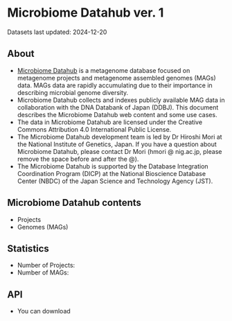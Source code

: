 # Microbiome Datahub ver. 1
Datasets last updated: 2024-12-20

## About
- [Microbiome Datahub](https://mdatahub.org/) is a metagenome database focused on metagenome projects and metagenome assembled genomes (MAGs) data. MAGs data are rapidly accumulating due to their importance in describing microbial genome diversity.
- Microbiome Datahub collects and indexes publicly available MAG data in collaboration with the DNA Databank of Japan (DDBJ). This document describes the Microbiome Datahub web content and some use cases.
- The data in Microbiome Datahub are licensed under the Creative Commons Attribution 4.0 International Public License.
- The Microbiome Datahub development team is led by Dr Hiroshi Mori at the National Institute of Genetics, Japan. If you have a question about Microbiome Datahub, please contact Dr Mori (hmori @ nig.ac.jp, please remove the space before and after the @).
- The Microbiome Datahub is supported by the Database Integration Coordination Program (DICP) at the National Bioscience Database Center (NBDC) of the Japan Science and Technology Agency (JST).

## Microbiome Datahub contents
- Projects
- Genomes (MAGs)

## Statistics
- Number of Projects:
- Number of MAGs: 

## API
- You can download 
